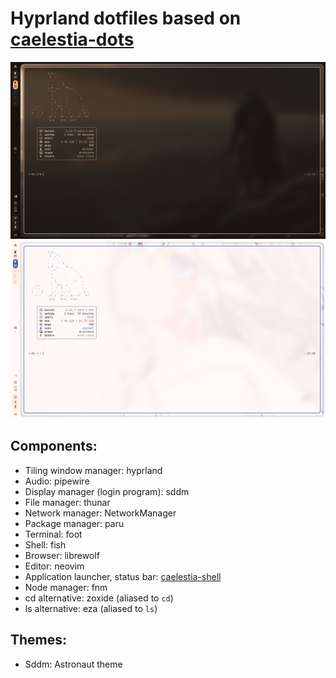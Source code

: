 # Hyprland dotfiles based on [caelestia-dots](https://github.com/caelestia-dots/caelestia)

<p align="center">
  <img src="preview1.png" width="700" alt="Preview image">
  <img src="preview2.png" width="700" alt="Preview image">
</p>

## Components:

- Tiling window manager: hyprland
- Audio: pipewire
- Display manager (login program): sddm
- File manager: thunar
- Network manager: NetworkManager
- Package manager: paru
- Terminal: foot
- Shell: fish
- Browser: librewolf
- Editor: neovim
- Application launcher, status bar: [caelestia-shell](https://github.com/caelestia-dots/shell)
- Node manager: fnm
- cd alternative: zoxide (aliased to `cd`)
- ls alternative: eza (aliased to `ls`)

## Themes:

- Sddm: Astronaut theme
